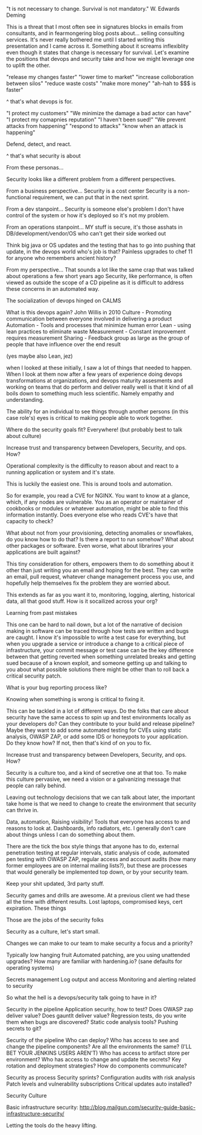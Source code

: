 "t is not necessary to change. Survival is not mandatory."
W. Edwards Deming

This is a threat that I most often see in signatures blocks in emails from consultants, and in fearmongering blog posts about... selling consulting services. It's never really bothered me until I started writing this presentation and I came across it. 
Something about it screams inflexiblity even though it states that change is necessary for survival. Let's examine the positions that devops and security take and how we might leverage one to uplift the other.

"release my changes faster"
"lower time to market"
"increase colloboration between silos"
"reduce waste costs"
"make more money"
"ah-hah to $$$ is faster"

^ that's what devops is for.

"I protect my customers"
"We minimize the damage a bad actor can have"
"I protect my comapnies reputation"
"I haven't been sued!"
"We prevent attacks from happening"
"respond to attacks"
"know when an attack is happening"

Defend, detect, and react.

^ that's what security is about

From these personas...

Security looks like a different problem from a different perspectives. 

From a business perspective...
Security is a cost center
Security is a non-functional requirement, we can put that in the next sprint.

From a dev stanpoint...
Security is someone else's problem
I don't have control of the system or how it's deployed so it's not my problem.

From an operations stanpoint...
MY stuff is secure, it's those asshats in DB/development/vendor/OS who can't get their side worked out

Think big java or OS updates and the testing that has to go into pushing that update, in the devops world who's job is that? Painless upgrades to chef 11 for anyone who remembers ancient history?

From my perspective...
That sounds a lot like the same crap that was talked about operations a few short years ago
Security, like performance, is often viewed as outside the scope of a CD pipeline as it is difficult to address these concerns in an automated way.

The socialization of devops hinged on CALMS

What is this devops again?
  John Willis in 2010
  Culture - Promoting communication between everyone involved in delivering a product
  Automation - Tools and processes that minimize human error
  Lean - using lean practices to eliminate waste
  Measurement - Constant improvement requires measurement
  Sharing - Feedback group as large as the group of people that have influence over the end result

  (yes maybe also Lean, jez)

when I looked at these initially, I saw a lot of things that needed to happen. When I look at them now after a few years of experience doing devops transformations at organizations, and devops maturity assesments and working on teams that do perform and deliver really well is that it kind of all boils down to something much less scientific. Namely empathy and understanding.

The ability for an individual to see things through another persons (in this case role's) eyes is critical to making people able to work together.

Where do the security goals fit?
Everywhere! (but probably best to talk about culture)

Increase trust and transparency between Developers, Security, and ops. How? 

Operational complexity is the difficulty to reason about and react to a running application or system and it's state.

This is luckily the easiest one. This is around tools and automation.

So for example, you read a CVE for NGINX. You want to know at a glance, which, if any nodes are vulnerable. You as an operator or maintainer of cookbooks or modules or whatever automation, might be able to find this information instantly. Does everyone else who reads CVE's have that capacity to check? 

What about not from your provisioning, detecting anomalies or snowflakes, do you know how to do that? Is there a report to run somehow? What about other packages or software. Even worse, what about librarires your applications are built against? 

This tiny consideration for others, empowers them to do something about it other than just writing you an email and hoping for the best. They can write an email, pull request, whatever change management process you use, and hopefully help themselves fix the problem they are worried about.

This extends as far as you want it to, monitoring, logging, alerting, historical data, all that good stuff. How is it socailized across your org?

Learning from past mistakes

This one can be hard to nail down, but a lot of the narrative of decision making in software can be traced through how tests are written and bugs are caught. I know it's impossible to write a test case for everything, but when you upgrade a service or introduce a change to a critical piece of infrastructure, your commit message or test case can be the key difference between that getting reverted when something unrelated breaks and getting sued because of a known exploit, and someone getting up and talking to you about what possible solutions there might be other than to roll back a critical security patch.

What is your bug reporting process like?

Knowing when something is wrong is critical to fixing it. 

This can be tackled in a lot of different ways. Do the folks that care about security have the same access to spin up and test environments locally as your developers do? Can they contribute to your build and release pipeline? Maybe they want to add some automated testing for CVEs using static analysis, OWASP ZAP, or add some IDS or honeypots to your application. Do they know how? If not, then that's kind of on you to fix.

Increase trust and transparency between Developers, Security, and ops. How? 

Security is a culture too, and a kind of secretive one at that too. To make this culture pervasive, we need a vision or a galvanizing message that people can rally behind. 

Leaving out technology decisions that we can talk about later, the important take home is that we need to change to create the environment that security can thrive in.

Data, automation, Raising visibility! Tools that everyone has access to and reasons to look at. Dashboards, info radiators, etc. I generally don't care about things unless I can do something about them.

There are the tick the box style things that anyone has to do, external penetration testing at regular intervals, static analysis of code, automated pen testing with OWASP ZAP, regular access and account audits (how many former employees are on internal mailing lists?), but these are processes that would generally be implemented top down, or by your security team. 

Keep your shit updated, 3rd party stuff.

Security games and drills are awesome. At a previous client we had these all the time with different results. Lost laptops, compromised keys, cert expiration. These things

Those are the jobs of the security folks 

Security as a culture, let's start small.

Changes we can make to our team to make security a focus and a priority?

Typically low hanging fruit
  Automated patching, are you using unattended upgrades?
  How many are familiar with hardening.io? (sane defaults for operating systems)

Secrets management
Log output and access
Monitoring and alerting related to security

So what the hell is a devops/security talk going to have in it?

Security in the pipeline
  Application security, how to test?
    Does OWASP zap deliver value?
    Does gauntlt deliver value?
  Regression tests, do you write them when bugs are discovered?
  Static code analysis tools?
  Pushing secrets to git?

Security of the pipeline
  Who can deploy?
  Who has access to see and change the pipeline components?
    Are all the environments the same? (I'LL BET YOUR JENKINS USERS AREN'T)
  Who has access to artifact store per environment?
  Who has access to change and update the secrets?
  Key rotation and deployment strategies?
  How do components communicate?

Security as process
  Security sprints?
  Configuration audits with risk analysis
  Patch levels and vulnerability subscriptions
  Critical updates auto installed?

Security Culture

Basic infrastructure security:
http://blog.mailgun.com/security-guide-basic-infrastructure-security/

Letting the tools do the heavy lifting.
